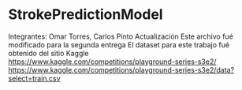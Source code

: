 # StrokePredictionModel
Integrantes: Omar Torres, Carlos Pinto
Actualización
Este archivo fué modificado para la segunda entrega
El dataset para este trabajo fué obtenido del sitio Kaggle https://www.kaggle.com/competitions/playground-series-s3e2/
https://www.kaggle.com/competitions/playground-series-s3e2/data?select=train.csv
